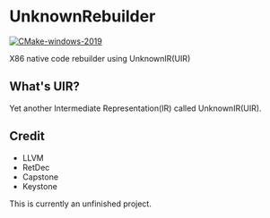 #  UnknownRebuilder
[![CMake-windows-2019](https://github.com/NewWorldComingSoon/UnknownRebuilder/actions/workflows/build-win.yml/badge.svg)](https://github.com/NewWorldComingSoon/UnknownRebuilder/actions/workflows/build-win.yml)

X86 native code rebuilder using UnknownIR(UIR)

## What's UIR?
Yet another Intermediate Representation(IR) called UnknownIR(UIR).

## Credit
- LLVM
- RetDec
- Capstone 
- Keystone

This is currently an unfinished project.
